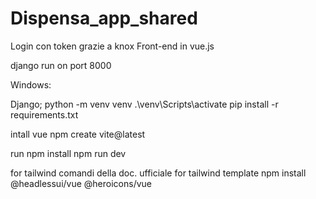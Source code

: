 # Dispensa_app_shared
 
Login con token grazie a knox
Front-end in vue.js
 


django run on port 8000
<!-- vue run on port 8081 (se cambia la porta del server vue, modificarla nel file Dispensa/frontend/vue.config.js -> publicPath) -->

Windows:

Django;
python -m venv venv
.\venv\Scripts\activate
pip install -r requirements.txt



intall vue
npm create vite@latest

run
npm install
npm run dev

for  tailwind
comandi della doc. ufficiale
for tailwind template
npm install @headlessui/vue @heroicons/vue